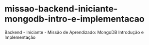 # missao-backend-iniciante-mongodb-intro-e-implementacao
Backend - Iniciante - Missão de Aprendizado: MongoDB Introdução e Implementação
